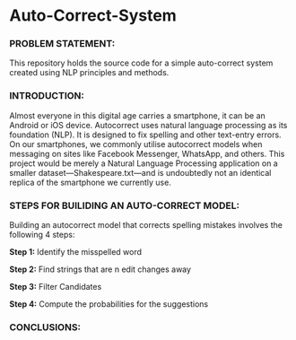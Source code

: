 # Auto-Correct-System


### PROBLEM STATEMENT:
This repository holds the source code for a simple auto-correct system created using NLP principles and methods.



### INTRODUCTION:
Almost everyone in this digital age carries a smartphone, it can be an Android or iOS device. Autocorrect uses natural language processing as its foundation (NLP). It is designed to fix spelling and other text-entry errors. On our smartphones, we commonly utilise autocorrect models when messaging on sites like Facebook Messenger, WhatsApp, and others. This project would be merely a Natural Language Processing application on a smaller dataset—Shakespeare.txt—and is undoubtedly not an identical replica of the smartphone we currently use.


### STEPS FOR BUILIDING AN AUTO-CORRECT MODEL:
Building an autocorrect model that corrects spelling mistakes involves the following 4 steps:


**Step 1:** Identify the misspelled word


**Step 2:** Find strings that are n edit changes away


**Step 3:** Filter Candidates

**Step 4:** Compute the probabilities for the suggestions



### CONCLUSIONS:
